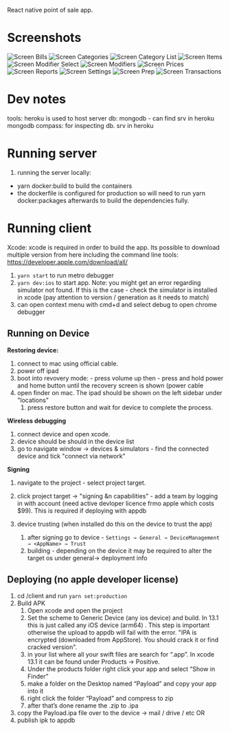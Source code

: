React native point of sale app.

# Screenshots

![Screen Bills](/assets/screen-bills.png?raw=true "Screen Bills")
![Screen Categories](/assets/screen-categories.png?raw=true "Screen Categories")
![Screen Category List](/assets/screen-category-list.png?raw=true "Screen Category List")
![Screen Items](/assets/screen-items.png?raw=true "Screen Items")
![Screen Modifier Select](/assets/screen-modifier-select.png?raw=true "Screen Modifier Select")
![Screen Modifiers](/assets/screen-modifiers.png?raw=true "Screen Modifiers")
![Screen Prices](/assets/screen-prices.png?raw=true "Screen Prices")
![Screen Reports](/assets/screen-reports.png?raw=true "Screen Reports")
![Screen Settings](/assets/screen-settings.png?raw=true "Screen Settings")
![Screen Prep](/assets/screen-prep.png?raw=true "Screen Prep")
![Screen Transactions](/assets/screen-transactions.png?raw=true "Screen Transactions")

# Dev notes

tools: heroku is used to host server
db: mongodb - can find srv in heroku
mongodb compass: for inspecting db. srv in heroku

# Running server

1. running the server locally:

- yarn docker:build to build the containers
- the dockerfile is configured for production so will need to run yarn docker:packages afterwards to build the dependencies fully.

# Running client

Xcode: xcode is required in order to build the app. Its possible to download multiple version from here including the command line tools: https://developer.apple.com/download/all/


1. `yarn start` to run metro debugger
2. `yarn dev:ios` to start app. 
Note: you might get an error regarding simulator not found. If this is the case - check the simulator is installed in xcode (pay attention to version / generation as it needs to match)
3. can open context menu with cmd+d and select debug to open chrome debugger
## Running on Device

**Restoring device:**

1. connect to mac using official cable.
2. power off ipad
3. boot into revovery mode: - press volume up then - press and hold power and home button until the recovery screen is shown (power cable
4. open finder on mac. The ipad should be shown on the left sidebar under "locations"
   1. press restore button and wait for device to complete the process.

**Wireless debugging**

1. connect device and open xcode.
2. device should be should in the device list
3. go to navigate window -> devices & simulators - find the connected device and tick "connect via network"

**Signing**

1. navigate to the project - select project target.
2. click project target -> "signing &n capabilities" - add a team by logging in with account (need active devloper licence frmo apple which costs $99). This is required if deploying with appdb

3. device trusting (when installed do this on the device to trust the app)
   1. after signing go to device - `Settings → General → DeviceManagement → <AppName> → Trust`
   2. building - depending on the device it may be required to alter the target os under general-> deployment info

## Deploying (no apple developer license)


1. cd /client and run `yarn set:production`
5. Build APK
   1. Open xcode and open the project
   2. Set the scheme to Generic Device (any ios device) and build. In 13.1 this is just called any iOS device (arm64) . This step is important otherwise the upload to appdb will fail with the error. "IPA is encrypted (downloaded from AppStore). You should crack it or find cracked version".
   3. in your list where all your swift files are search for “.app”. In xcode 13.1 it can be found under Products -> Positive.
   4. Under the products folder right click your app and select “Show in Finder”
   5. make a folder on the Desktop named “Payload” and copy your app into it
   6. right click the folder “Payload” and compress to zip
   7. after that’s done rename the .zip to .ipa
6. copy the Payload.ipa file over to the device -> mail / drive / etc
OR
7. publish ipk to appdb
